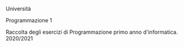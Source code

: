 <h>Università</h>

Programmazione 1

Raccolta degli esercizi di Programmazione primo anno d'informatica. 2020/2021
